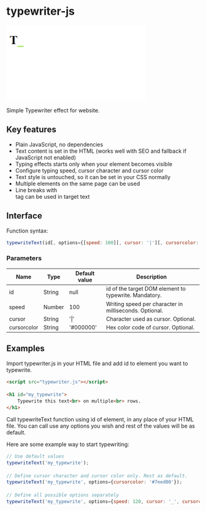 # typewriter-js

![](typewriter-js-preview.gif)

Simple Typewriter effect for website.

## Key features

-   Plain JavaScript, no dependencies
-   Text content is set in the HTML (works well with SEO and fallback if JavaScript not enabled)
-   Typing effects starts only when your element becomes visible
-   Configure typing speed, cursor character and cursor color
-   Text style is untouched, so it can be set in your CSS normally
-   Multiple elements on the same page can be used
-   Line breaks with <br> tag can be used in target text 

## Interface

Function syntax:
```js
typewriteText(id[, options={[speed: 100][, cursor: '|'][, cursorcolor: '#000000']}] );
```

### Parameters

| Name | Type | Default value | Description |
| --- | --- | --- | --- |
| id | String | null | id of the target DOM element to typewrite. Mandatory. |
| speed | Number | 100 | Writing speed per character in milliseconds. Optional. |
| cursor | String | '\|' | Character used as cursor. Optional. |
| cursorcolor | String | '#000000' | Hex color code of cursor. Optional. |

## Examples

Import typewriter.js in your HTML file and add id to element you want to typewrite.

```html
<script src="typewriter.js"></script>

<h1 id="my_typewrite">
    Typewrite this text<br> on multiple<br> rows.
</h1>
```

Call typewriteText function using id of element, in any place of your HTML file.
You can call use any options you wish and rest of the values will be as default.

Here are some example way to start typewriting:
```js
// Use default values
typewriteText('my_typewrite');

// Define cursor character and cursor color only. Rest as default.
typewriteText('my_typewrite', options={cursorcolor: '#7eed00'});

// Define all possible options separately
typewriteText('my_typewrite', options={speed: 120, cursor: '_', cursorcolor: '#7eed00'});
```
